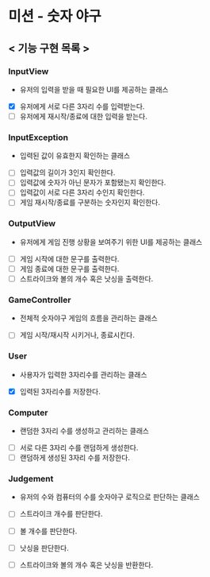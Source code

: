 # 미션 - 숫자 야구

## < 기능 구현 목록 >

### InputView

- 유저의 입력을 받을 때 필요한 UI를 제공하는 클래스
- [x] 유저에게 서로 다른 3자리 수를 입력받는다.
- [ ] 유저에게 재시작/종료에 대한 입력을 받는다.

### InputException

- 입력된 값이 유효한지 확인하는 클래스
- [ ] 입력값의 길이가 3인지 확인한다.
- [ ] 입력값에 숫자가 아닌 문자가 포함됐는지 확인한다.
- [ ] 입력값이 서로 다른 3자리 수인지 확인한다.
- [ ] 게임 재시작/종료를 구분하는 숫자인지 확인한다.

### OutputView

- 유저에게 게임 진행 상황을 보여주기 위한 UI를 제공하는 클래스
- [ ] 게임 시작에 대한 문구를 출력한다.
- [ ] 게임 종료에 대한 문구를 출력한다.
- [ ] 스트라이크와 볼의 개수 혹은 낫싱을 출력한다.

### GameController

- 전체적 숫자야구 게임의 흐름을 관리하는 클래스
- [ ] 게임 시작/재시작 시키거나, 종료시킨다.

### User

- 사용자가 입력한 3자리수를 관리하는 클래스
- [x] 입력된 3자리수를 저장한다.

### Computer

- 랜덤한 3자리 수를 생성하고 관리하는 클래스
- [ ] 서로 다른 3자리 수를 랜덤하게 생성한다.
- [ ] 랜덤하게 생성된 3자리 수를 저장한다.

### Judgement

- 유저의 수와 컴퓨터의 수를 숫자야구 로직으로 판단하는 클래스
- [ ] 스트라이크 개수를 판단한다.
- [ ] 볼 개수를 판단한다.
- [ ] 낫싱을 판단한다.
- [ ] 스트라이크와 볼의 개수 혹은 낫싱을 반환한다.
 


